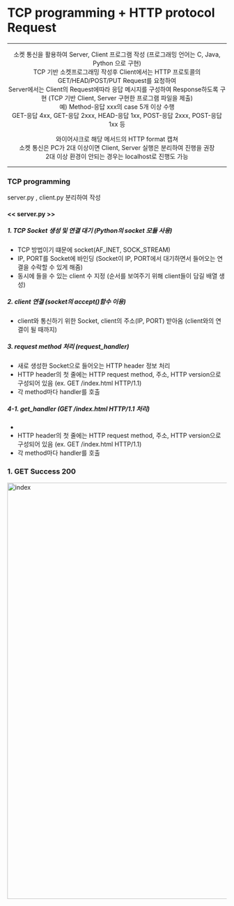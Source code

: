 # TCP programming + HTTP protocol Request



- - - 
<div align="center">
  
소켓 통신을 활용하여 Server, Client 프로그램 작성 (프로그래밍 언어는 C, Java, Python 으로 구현)</br>
TCP 기반 소켓프로그래밍 작성후 Client에서는 HTTP 프로토콜의 GET/HEAD/POST/PUT Request를 요청하여</br>
Server에서는 Client의 Request에따라 응답 메시지를 구성하여 Response하도록 구현 (TCP 기반 Client, Server 구현한 프로그램 파일을 제출)</br>
예) 
Method-응답 xxx의 case 5개 이상 수행 </br>
GET-응답 4xx, GET-응답 2xxx, HEAD-응답 1xx, POST-응답 2xxx, POST-응답 1xx 등

와이어샤크로 해당 메서드의 HTTP format 캡쳐</br>
소켓 통신은 PC가 2대 이상이면 Client, Server 실행은 분리하여 진행을 권장</br>
2대 이상 환경이 안되는 경우는 localhost로 진행도 가능

</div>

- - - 

### TCP programming 
server.py , client.py 분리하여 작성


#### << server.py >>


##### 1. TCP Socket 생성 및 연결 대기 (Python의 socket 모듈 사용)
- TCP 방법이기 떄문에 socket(AF_INET, SOCK_STREAM)
- IP, PORT를 Socket에 바인딩 (Socket이 IP, PORT에서 대기하면서 들어오는 연결을 수락할 수 있게 해줌)
- 동시에 들을 수 있는 client 수 지정 (순서를 보여주기 위해 client들이 담길 배열 생성)




##### 2. client 연결 (socket의 accept()함수 이용)
- client와 통신하기 위한 Socket, client의 주소(IP, PORT) 받아옴 (client와의 연결이 될 때까지)




##### 3. request method 처리 (request_handler)
- 새로 생성한 Socket으로 들어오는 HTTP header 정보 처리
- HTTP header의 첫 줄에는 HTTP request method, 주소, HTTP version으로 구성되어 있음 (ex. GET /index.html HTTP/1.1)
- 각 method마다 handler를 호출


##### 4-1. get_handler (GET /index.html HTTP/1.1 처리)
- 
- HTTP header의 첫 줄에는 HTTP request method, 주소, HTTP version으로 구성되어 있음 (ex. GET /index.html HTTP/1.1)
- 각 method마다 handler를 호출


### 1. GET Success 200
<img width="955" alt="index" src="https://github.com/KooSuYeon/computer_network/assets/124496650/62c3118c-be5a-41f0-a29d-9314facd84b0">

